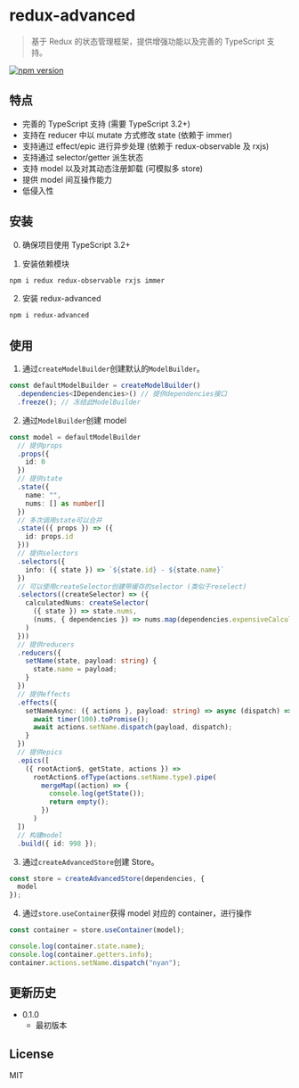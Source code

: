 # redux-advanced

> 基于 Redux 的状态管理框架，提供增强功能以及完善的 TypeScript 支持。

[![npm version](https://img.shields.io/npm/v/redux-advanced.svg)](https://www.npmjs.com/package/redux-advanced)

## 特点

- 完善的 TypeScript 支持 (需要 TypeScript 3.2+)
- 支持在 reducer 中以 mutate 方式修改 state (依赖于 immer)
- 支持通过 effect/epic 进行异步处理 (依赖于 redux-observable 及 rxjs)
- 支持通过 selector/getter 派生状态
- 支持 model 以及对其动态注册卸载 (可模拟多 store)
- 提供 model 间互操作能力
- 低侵入性

## 安装

0. 确保项目使用 TypeScript 3.2+

1. 安装依赖模块

```sh
npm i redux redux-observable rxjs immer
```

2. 安装 redux-advanced

```sh
npm i redux-advanced
```

## 使用

1. 通过`createModelBuilder`创建默认的`ModelBuilder`。

```typescript
const defaultModelBuilder = createModelBuilder()
  .dependencies<IDependencies>() // 提供dependencies接口
  .freeze(); // 冻结此ModelBuilder
```

2. 通过`ModelBuilder`创建 model

```typescript
const model = defaultModelBuilder
  // 提供props
  .props({
    id: 0
  })
  // 提供state
  .state({
    name: "",
    nums: [] as number[]
  })
  // 多次调用state可以合并
  .state(({ props }) => ({
    id: props.id
  }))
  // 提供selectors
  .selectors({
    info: ({ state }) => `${state.id} - ${state.name}`
  })
  // 可以使用createSelector创建带缓存的selector (类似于reselect)
  .selectors((createSelector) => ({
    calculatedNums: createSelector(
      ({ state }) => state.nums,
      (nums, { dependencies }) => nums.map(dependencies.expensiveCalculate)
    )
  }))
  // 提供reducers
  .reducers({
    setName(state, payload: string) {
      state.name = payload;
    }
  })
  // 提供effects
  .effects({
    setNameAsync: ({ actions }, payload: string) => async (dispatch) => {
      await timer(100).toPromise();
      await actions.setName.dispatch(payload, dispatch);
    }
  })
  // 提供epics
  .epics([
    ({ rootAction$, getState, actions }) =>
      rootAction$.ofType(actions.setName.type).pipe(
        mergeMap((action) => {
          console.log(getState());
          return empty();
        })
      )
  ])
  // 构建model
  .build({ id: 998 });
```

3. 通过`createAdvancedStore`创建 Store。

```typescript
const store = createAdvancedStore(dependencies, {
  model
});
```

4. 通过`store.useContainer`获得 model 对应的 container，进行操作

```typescript
const container = store.useContainer(model);

console.log(container.state.name);
console.log(container.getters.info);
container.actions.setName.dispatch("nyan");
```

## 更新历史

- 0.1.0
  - 最初版本

## License

MIT
